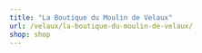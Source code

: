 ```yaml
---
title: "La Boutique du Moulin de Velaux"
url: /velaux/la-boutique-du-moulin-de-velaux/
shop: shop
---
```

